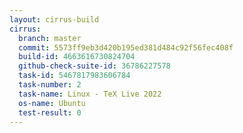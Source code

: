 ```yaml
---
layout: cirrus-build
cirrus:
  branch: master
  commit: 5573ff9eb3d420b195ed381d484c92f56fec408f
  build-id: 4663616730824704
  github-check-suite-id: 36786227578
  task-id: 5467817983606784
  task-number: 2
  task-name: Linux - TeX Live 2022
  os-name: Ubuntu
  test-result: 0
---
```


